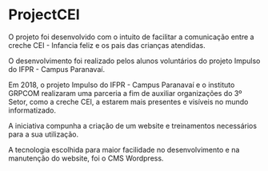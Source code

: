 # ProjectCEI
O projeto foi desenvolvido com o intuito de facilitar a comunicação entre a creche CEI - Infancia feliz e os pais das crianças atendidas.

O desenvolvimento foi realizado pelos alunos voluntários do projeto Impulso do IFPR - Campus Paranavaí.

Em 2018, o projeto Impulso do IFPR - Campus Paranavaí e o instituto GRPCOM realizaram uma parceria a fim de auxiliar organizações do 3º Setor, como a creche CEI, a estarem mais presentes e visíveis no mundo informatizado.

A iniciativa compunha a criação de um website e treinamentos necessários para a sua utilização.

A tecnologia escolhida para maior facilidade no desenvolvimento e na manutenção do website, foi o CMS Wordpress.

